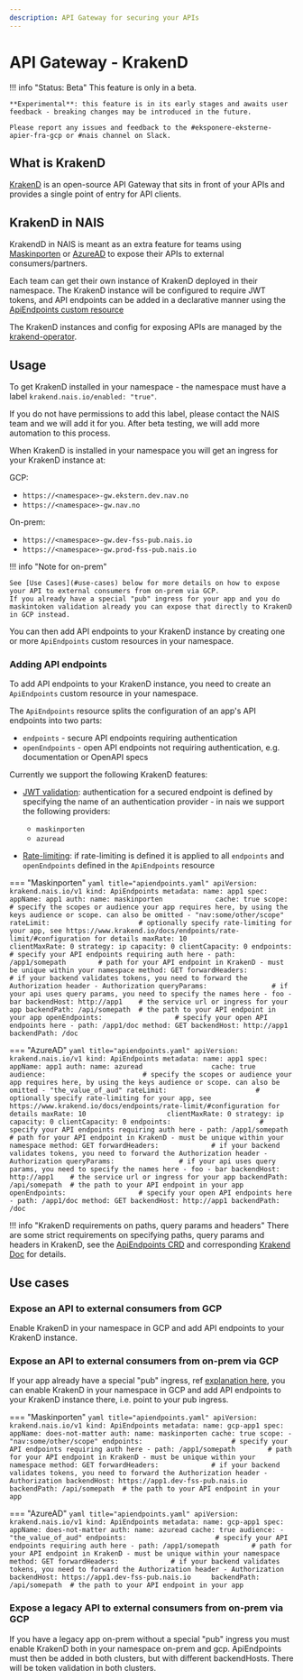 ```yaml
---
description: API Gateway for securing your APIs
---
```


# API Gateway - KrakenD

!!! info "Status: Beta"
    This feature is only in a beta.

    **Experimental**: this feature is in its early stages and awaits user feedback - breaking changes may be introduced in the future.

    Please report any issues and feedback to the #eksponere-eksterne-apier-fra-gcp or #nais channel on Slack.

## What is KrakenD

[KrakenD](https://www.krakend.io/) is an open-source API Gateway that sits in front of your APIs and provides a single point of entry for API clients.

## KrakenD in NAIS

KrakendD in NAIS is meant as an extra feature for teams using [Maskinporten](../auth/maskinporten) or [AzureAD](../auth/azure-ad) to expose their APIs to external consumers/partners.

Each team can get their own instance of KrakenD deployed in their namespace. The KrakenD instance will be configured to require JWT tokens, and API endpoints can be added
in a declarative manner using the [ApiEndpoints custom resource](https://github.com/nais/krakend/blob/main/config/samples/apiendpoints_max.yaml)

The KrakenD instances and config for exposing APIs are managed by the [krakend-operator](https://github.com/nais/krakend).

## Usage

To get KrakenD installed in your namespace - the namespace must have a label `krakend.nais.io/enabled: "true"`. 

If you do not have permissions to add this label, please contact the NAIS team and we will add it for you.
After beta testing, we will add more automation to this process.

When KrakenD is installed in your namespace you will get an ingress for your KrakenD instance at:

GCP:

* `https://<namespace>-gw.ekstern.dev.nav.no`
* `https://<namespace>-gw.nav.no`

On-prem:

* `https://<namespace>-gw.dev-fss-pub.nais.io`
* `https://<namespace>-gw.prod-fss-pub.nais.io`

!!! info "Note for on-prem"

    See [Use Cases](#use-cases) below for more details on how to expose your API to external consumers from on-prem via GCP.
    If you already have a special "pub" ingress for your app and you do maskintoken validation already you can expose that directly to KrakenD in GCP instead.

You can then add API endpoints to your KrakenD instance by creating one or more `ApiEndpoints` custom resources in your namespace.

### Adding API endpoints

To add API endpoints to your KrakenD instance, you need to create an `ApiEndpoints` custom resource in your namespace.

The `ApiEndpoints` resource splits the configuration of an app's API endpoints into two parts:

* `endpoints` - secure API endpoints requiring authentication
* `openEndpoints` - open API endpoints not requiring authentication, e.g. documentation or OpenAPI specs

Currently we support the following KrakenD features:

* [JWT validation](https://www.krakend.io/docs/authorization/jwt-validation/): authentication for a secured endpoint is defined by specifying the name of an authentication provider - in nais we support the following providers:
  * `maskinporten`
  * `azuread`
  
* [Rate-limiting](https://www.krakend.io/docs/endpoints/rate-limit/): if rate-limiting is defined it is applied to all `endpoints` and `openEndpoints` defined in the `ApiEndpoints` resource


=== "Maskinporten"
    ```yaml title="apiendpoints.yaml"
    apiVersion: krakend.nais.io/v1
    kind: ApiEndpoints
    metadata:
      name: app1
    spec:
      appName: app1
      auth:
        name: maskinporten            
        cache: true
        scope:                        # specify the scopes or audience your app requires here, by using the keys audience or scope. can also be omitted
          - "nav:some/other/scope"
      rateLimit:                      # optionally specify rate-limiting for your app, see https://www.krakend.io/docs/endpoints/rate-limit/#configuration for details
        maxRate: 10                   
        clientMaxRate: 0
        strategy: ip
        capacity: 0
        clientCapacity: 0
      endpoints:                      # specify your API endpoints requiring auth here
        - path: /app1/somepath        # path for your API endpoint in KrakenD - must be unique within your namespace
          method: GET
          forwardHeaders:             # if your backend validates tokens, you need to forward the Authorization header
            - Authorization
          queryParams:                # if your api uses query params, you need to specify the names here
            - foo
            - bar
          backendHost: http://app1    # the service url or ingress for your app
          backendPath: /api/somepath  # the path to your API endpoint in your app
      openEndpoints:                  # specify your open API endpoints here
        - path: /app1/doc
          method: GET
          backendHost: http://app1
          backendPath: /doc
    ```

=== "AzureAD"
    ```yaml title="apiendpoints.yaml"
    apiVersion: krakend.nais.io/v1
    kind: ApiEndpoints
    metadata:
      name: app1
    spec:
      appName: app1
      auth:
        name: azuread                
        cache: true
        audience:                        # specify the scopes or audience your app requires here, by using the keys audience or scope. can also be omitted
          - "the_value_of_aud"
      rateLimit:                      # optionally specify rate-limiting for your app, see https://www.krakend.io/docs/endpoints/rate-limit/#configuration for details
        maxRate: 10                   
        clientMaxRate: 0
        strategy: ip
        capacity: 0
        clientCapacity: 0
      endpoints:                      # specify your API endpoints requiring auth here
        - path: /app1/somepath        # path for your API endpoint in KrakenD - must be unique within your namespace
          method: GET
          forwardHeaders:             # if your backend validates tokens, you need to forward the Authorization header
            - Authorization
          queryParams:                # if your api uses query params, you need to specify the names here
            - foo
            - bar
          backendHost: http://app1    # the service url or ingress for your app
          backendPath: /api/somepath  # the path to your API endpoint in your app
      openEndpoints:                  # specify your open API endpoints here
        - path: /app1/doc
          method: GET
          backendHost: http://app1
          backendPath: /doc
    ```

!!! info "KrakenD requirements on paths, query params and headers"
    There are some strict requirements on specifying paths, query params and headers in KrakenD, see the [ApiEndpoints CRD](https://github.com/nais/krakend/blob/main/config/crd/bases/krakend.nais.io_apiendpoints.yaml) and corresponding [Krakend Doc](https://www.krakend.io/docs/endpoints/) for details.


## Use cases

### Expose an API to external consumers from GCP

Enable KrakenD in your namespace in GCP and add API endpoints to your KrakenD instance.

### Expose an API to external consumers from on-prem via GCP

If your app already have a special "pub" ingress, ref [explanation here](https://doc.nais.io/clusters/migrating-to-gcp/#how-do-i-reach-an-application-found-on-premises-from-my-application-in-gcp), 
you can enable KrakenD in your namespace in GCP and add API endpoints to your KrakenD instance there, i.e. point to your pub ingress.

=== "Maskinporten"
    ```yaml title="apiendpoints.yaml"
      apiVersion: krakend.nais.io/v1
      kind: ApiEndpoints
      metadata:
        name: gcp-app1
      spec:
        appName: does-not-matter
        auth:
          name: maskinporten
          cache: true
          scope:
            - "nav:some/other/scope"
        endpoints:                      # specify your API endpoints requiring auth here
          - path: /app1/somepath        # path for your API endpoint in KrakenD - must be unique within your namespace
            method: GET
            forwardHeaders:             # if your backend validates tokens, you need to forward the Authorization header
              - Authorization
            backendHost: https://app1.dev-fss-pub.nais.io    
            backendPath: /api/somepath  # the path to your API endpoint in your app
    ```

=== "AzureAD"
    ```yaml title="apiendpoints.yaml"
      apiVersion: krakend.nais.io/v1
      kind: ApiEndpoints
      metadata:
        name: gcp-app1
      spec:
        appName: does-not-matter
        auth:
          name: azuread
          cache: true
          audience:
            - "the_value_of_aud"
        endpoints:                      # specify your API endpoints requiring auth here
          - path: /app1/somepath        # path for your API endpoint in KrakenD - must be unique within your namespace
            method: GET
            forwardHeaders:             # if your backend validates tokens, you need to forward the Authorization header
              - Authorization
            backendHost: https://app1.dev-fss-pub.nais.io    
            backendPath: /api/somepath  # the path to your API endpoint in your app
    ```
### Expose a legacy API to external consumers from on-prem via GCP

If you have a legacy app on-prem without a special "pub" ingress you must enable KrakenD both in your namespace on-prem and gcp.
ApiEndpoints must then be added in both clusters, but with different backendHosts. There will be token validation in both clusters.


